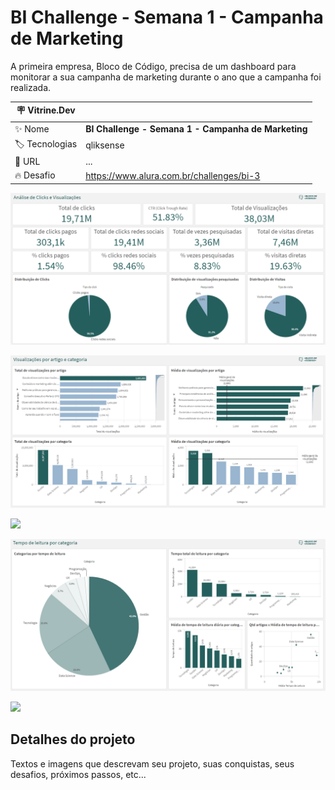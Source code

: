 # BI Challenge - Semana 1 - Campanha de Marketing
A primeira empresa, Bloco de Código, precisa de um dashboard para monitorar a sua campanha de marketing durante o ano que a campanha foi realizada.

| :placard: Vitrine.Dev |     |
| -------------  | --- |
| :sparkles: Nome        | **BI Challenge - Semana 1 - Campanha de Marketing**
| :label: Tecnologias | qliksense
| :rocket: URL         | ...
| :fire: Desafio     | https://www.alura.com.br/challenges/bi-3

<!-- Inserir imagem com a #vitrinedev ao final do link -->
![](https://github.com/Gabrieltkg/Challenge_BI_VitrineDev/blob/main/Painel%201%20-%20An%C3%A1lise%20de%20clicks%20e%20visualiza%C3%A7%C3%B5es.png#vitrinedev)

![](https://github.com/Gabrieltkg/Challenge_BI_VitrineDev/blob/main/Painel%202%20-%20Visualiza%C3%A7%C3%B5es%20por%20artigo%20e%20categoriaA.png)

![](https://github.com/Gabrieltkg/Challenge_BI_VitrineDev/blob/main/Painel%203%20-%20Novos%20usu%C3%A1rios.png)

![](https://github.com/Gabrieltkg/Challenge_BI_VitrineDev/blob/main/Painel%204%20-%20Tempo%20de%20leitura%20por%20categoria.png)

![](https://github.com/Gabrieltkg/Challenge_BI_VitrineDev/blob/main/Painel%205%20-%20An%C3%A1lise%20de%20clicks%20pagos.png)

## Detalhes do projeto

Textos e imagens que descrevam seu projeto, suas conquistas, seus desafios, próximos passos, etc...
